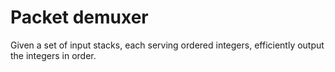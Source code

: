 # Packet demuxer

Given a set of input stacks, each serving ordered integers, efficiently output
the integers in order.
